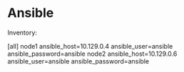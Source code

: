 # Ansible

Inventory:

[all]
node1 ansible_host=10.129.0.4 ansible_user=ansible ansible_password=ansible
node2 ansible_host=10.129.0.6 ansible_user=ansible ansible_password=ansible

